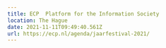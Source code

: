 ```yaml
---
title: ECP  Platform for the Information Society
location: The Hague
date: 2021-11-11T09:49:40.561Z
url: https://ecp.nl/agenda/jaarfestival-2021/
---
```

